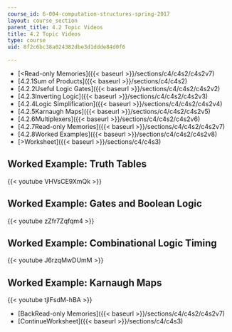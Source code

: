 ```yaml
---
course_id: 6-004-computation-structures-spring-2017
layout: course_section
parent_title: 4.2 Topic Videos
title: 4.2 Topic Videos
type: course
uid: 8f2c6bc38a024382dbe3d1ddde84d0f6

---
```


*   [<Read-only Memories]({{< baseurl >}}/sections/c4/c4s2/c4s2v7)
*   [4.2.1Sum of Products]({{< baseurl >}}/sections/c4/c4s2)
*   [4.2.2Useful Logic Gates]({{< baseurl >}}/sections/c4/c4s2/c4s2v2)
*   [4.2.3Inverting Logic]({{< baseurl >}}/sections/c4/c4s2/c4s2v3)
*   [4.2.4Logic Simplification]({{< baseurl >}}/sections/c4/c4s2/c4s2v4)
*   [4.2.5Karnaugh Maps]({{< baseurl >}}/sections/c4/c4s2/c4s2v5)
*   [4.2.6Multiplexers]({{< baseurl >}}/sections/c4/c4s2/c4s2v6)
*   [4.2.7Read-only Memories]({{< baseurl >}}/sections/c4/c4s2/c4s2v7)
*   [4.2.8Worked Examples]({{< baseurl >}}/sections/c4/c4s2/c4s2v8)
*   [\>Worksheet]({{< baseurl >}}/sections/c4/c4s3)

Worked Example: Truth Tables
----------------------------

{{< youtube VHVsCE9XmQk >}}

Worked Example: Gates and Boolean Logic
---------------------------------------

{{< youtube zZfr7Zqfqm4 >}}

Worked Example: Combinational Logic Timing
------------------------------------------

{{< youtube J6rzqMwDUmM >}}

Worked Example: Karnaugh Maps
-----------------------------

{{< youtube tjIFsdM-hBA >}}

*   [BackRead-only Memories]({{< baseurl >}}/sections/c4/c4s2/c4s2v7)
*   [ContinueWorksheet]({{< baseurl >}}/sections/c4/c4s3)